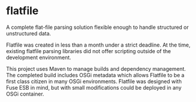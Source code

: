 flatfile
========

A complete flat-file parsing solution flexible enough to handle structured or unstructured data.

Flatfile was created in less than a month under a strict deadline. At the time, existing flatfile parsing libraries did not offer scripting outside of the development environment.

This project uses Maven to manage builds and dependency management. The completed build includes OSGi metadata which allows Flatfile to be a first class citizen in many OSGi environments. Flatfile was designed with Fuse ESB in mind, but with small modifications could be deployed in any OSGi container.
